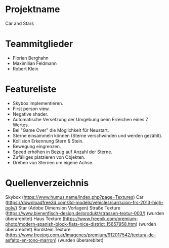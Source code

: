 
# Projektname
Car and Stars

# Teammitglieder
- Florian Berghahn
- Maximilian Feldmann
- Robert Klein 

# Featureliste
- Skybox implementieren. 
- First person view.
- Negative shader.
- Automatische Versetzung der Umgebung beim Erreichen eines Z Wertes.
- Bei "Game Over" die Möglichkeit für Neustart.
- Sterne einsammeln können (Sterne verschwinden und werden gezählt).
- Kollision Erkennung Stern & Stein.
- Bewegung eingrenzen. 
- Speed erhöhen in Bezug auf Anzahl der Sterne. 
- Zufälliges platzieren von Objekten.
- Drehen von Sternen um eigene Achse.



# Quellenverzeichnis
Skybox (https://www.humus.name/index.php?page=Textures)
Car (https://downloadfree3d.com/3d-models/vehicles/car/scion-frs-2013-high-poly/)
Star (Adobe Dimension Vorlagen)
Straße Texture (https://www.bienenfisch-design.de/produkt/strassen-textur-003/) (wurden überarebitet) 
Haus Texture (https://www.freepik.com/premium-photo/modern-spanish-block-flats-nice-district_15657958.htm) (wurden überarebitet) 
Bordstein Texture (https://www.freejpg.com.ar/imagenes/premium/912017542/textura-de-asfalto-en-tono-marron) (wurden überarebitet) 
